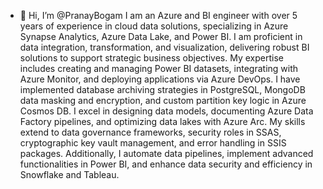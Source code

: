 - 👋 Hi, I’m @PranayBogam
I am an Azure and BI engineer with over 5 years of experience in cloud data solutions, specializing in Azure Synapse Analytics, Azure Data Lake, and Power BI.
 I am proficient in data integration, transformation, and visualization, delivering robust BI solutions to support strategic business objectives.
My expertise includes creating and managing Power BI datasets, integrating with Azure Monitor, and deploying applications via Azure DevOps.
I have implemented database archiving strategies in PostgreSQL, MongoDB data masking and encryption, and custom partition key logic in Azure Cosmos DB.
I excel in designing data models, documenting Azure Data Factory pipelines, and optimizing data lakes with Azure Arc.
My skills extend to data governance frameworks, security roles in SSAS, cryptographic key vault management, and error handling in SSIS packages.
Additionally, I automate data pipelines, implement advanced functionalities in Power BI, and enhance data security and efficiency in Snowflake and Tableau.
